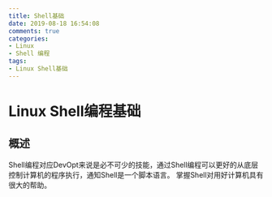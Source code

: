 ```yaml
---
title: Shell基础
date: 2019-08-18 16:54:08
comments: true
categories:
- Linux
- Shell 编程
tags:
- Linux Shell基础
---
```


# Linux Shell编程基础

## 概述
Shell编程对应DevOpt来说是必不可少的技能，通过Shell编程可以更好的从底层控制计算机的程序执行，通知Shell是一个脚本语言。
掌握Shell对用好计算机具有很大的帮助。

<!-- more -->
